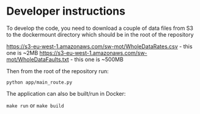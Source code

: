 # Developer instructions

To develop the code, you need to download a couple of data files from S3 to the dockermount directory which should be in the root of the repository

https://s3-eu-west-1.amazonaws.com/sw-mot/WholeDataRates.csv - this one is ~2MB
https://s3-eu-west-1.amazonaws.com/sw-mot/WholeDataFaults.txt - this one is ~500MB

Then from the root of the repository run:

`python app/main_route.py`

The application can also be built/run in Docker:

`make run` or `make build`